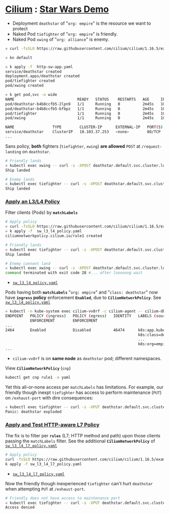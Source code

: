# [Cilium](https://github.com/cilium/cilium) : [Star Wars Demo](https://docs.cilium.io/en/stable/gettingstarted/demo/)

- Deployment `deathstar` of "`org: empire`" is the resource we want to protect
- Naked Pod `tiefighter` of "`org: empire`" is friendly.
- Naked Pod `xwing` of "`org: alliance`" is enemy.

```bash
☩ curl -fsSLO https://raw.githubusercontent.com/cilium/cilium/1.16.5/examples/minikube/http-sw-app.yaml

☩ kn default

☩ k apply -f  http-sw-app.yaml
service/deathstar created
deployment.apps/deathstar created
pod/tiefighter created
pod/xwing created

☩ k get pod,svc -o wide
NAME                            READY   STATUS    RESTARTS   AGE     IP             NODE   NOMINATED NODE   READINESS GATES
pod/deathstar-b4b8ccfb5-2lpn9   1/1     Running   0          2m45s   10.244.1.5     a2     <none>           <none>
pod/deathstar-b4b8ccfb5-bfbpz   1/1     Running   0          2m45s   10.244.2.135   a3     <none>           <none>
pod/tiefighter                  1/1     Running   0          2m45s   10.244.0.89    a1     <none>           <none>
pod/xwing                       1/1     Running   0          2m45s   10.244.0.87    a1     <none>           <none>

NAME                 TYPE        CLUSTER-IP      EXTERNAL-IP   PORT(S)   AGE     SELECTOR
service/deathstar    ClusterIP   10.103.37.253   <none>        80/TCP    2m45s   class=deathstar,org=empire
...
```

Sans policy, __both__ fighters (`tiefighter`, `xwing`) __are allowed__ `POST` at `/request-landing` on `deathstar`.

```bash
# Friendly lands
☩ kubectl exec xwing -- curl -s -XPOST deathstar.default.svc.cluster.local/v1/request-landing
Ship landed

# Enemy lands
☩ kubectl exec tiefighter -- curl -s -XPOST deathstar.default.svc.cluster.local/v1/request-landing
Ship landed
```

### [Apply an __L3/L4 Policy__](https://docs.cilium.io/en/stable/gettingstarted/demo/#apply-an-l3-l4-policy)

Filter clients (Pods) by __`matchLabels`__

```bash
# Apply policy
☩ curl -fsSLO https://raw.githubusercontent.com/cilium/cilium/1.16.5/examples/minikube/sw_l3_l4_policy.yaml
☩ k apply -f  sw_l3_l4_policy.yaml
ciliumnetworkpolicy.cilium.io/rule1 created

# Friendly lands
☩ kubectl exec tiefighter -- curl -s -XPOST deathstar.default.svc.cluster.local/v1/request-landing
Ship landed

# Enemy cannont land
☩ kubectl exec xwing -- curl -s -XPOST deathstar.default.svc.cluster.local/v1/request-landing
command terminated with exit code 28 #... after looooong wait
```
- [`sw_l3_l4_policy.yaml`](sw_l3_l4_policy.yaml)

Pods having both __`matchLabels`__ "`org: empire`" and "`class: deathstar`" now have __`ingress` policy__ enforcement __`Enabled`__,
due to __`CiliumNetworkPolicy`__. 
See [`sw_l3_l4_policy.yaml`](sw_l3_l4_policy.yaml)

```bash
☩ kubectl -n kube-system exec cilium-vv8rf -c cilium-agent -- cilium-dbg endpoint list
ENDPOINT   POLICY (ingress)   POLICY (egress)   IDENTITY   LABELS (source:key[=value])                                                  IPv6   IPv4           STATUS
           ENFORCEMENT        ENFORCEMENT
...
2464       Enabled            Disabled          46474      k8s:app.kubernetes.io/name=deathstar                                                10.244.2.135   ready
                                                           k8s:class=deathstar
                                                           ...
                                                           k8s:org=empire
...
```
- `cilium-vv8rf` is on __same node__ as `deathstar` pod;
  different namespaces.

View __`CiliumNetworkPolicy`__ (`cnp`)

```bash
kubectl get cnp rule1 -o yaml
```

Yet this all-or-none access per `matchLabels` has limitations.
For example, our friendly though inexpt `tiefighter` has access to perform maintenance (`PUT`) on `/exhaust-port` with dire consequences:

```bash
☩ kubectl exec tiefighter -- curl -s -XPUT deathstar.default.svc.cluster.local/v1/exhaust-port
Panic: deathstar exploded
```

### [Apply and Test HTTP-aware __L7 Policy__](https://docs.cilium.io/en/stable/gettingstarted/demo/#apply-and-test-http-aware-l7-policy)

The fix is to filter per __`rules`__ (L7; HTTP method and path) upon those clients passing the `matchLabels` filter. See the additional __`CiliumNetworkPolicy`__ of [`sw_l3_l4_l7_policy.yaml`](sw_l3_l4_l7_policy.yaml)

```bash
# Apply policy
curl -fsSLO https://raw.githubusercontent.com/cilium/cilium/1.16.5/examples/minikube/sw_l3_l4_l7_policy.yaml
k apply -f sw_l3_l4_l7_policy.yaml
```
- [`sw_l3_l4_l7_policy.yaml`](sw_l3_l4_l7_policy.yaml)

Now the friendly though inexperienced `tiefighter` can't hurt `deathstar` when attempting `PUT` at `/exhaust-port`.

```bash
# Friendly does not have access to maintenance port
☩ kubectl exec tiefighter -- curl -s -XPUT deathstar.default.svc.cluster.local/v1/exhaust-port
Access denied
```
